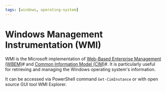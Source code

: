 ```yaml
---
tags: [windows, operating-system]
---
```


# Windows Management Instrumentation (WMI)

WMI is the Microsoft implementation of [Web-Based Enterprise Management (WBEM)](202211211009.md)#
and [Common Information Model (CIM)](202211211012.md)#. It is particularly
useful for retrieving and managing the Windows operating system's information.

It can be accessed via PowerShell command `Get-CimInstance` or with open source
GUI tool WMI Explorer.
